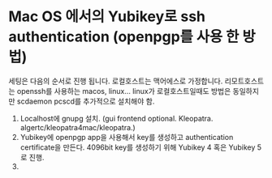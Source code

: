 # Mac OS 에서의 Yubikey로 ssh authentication (openpgp를 사용 한 방법)
세팅은 다음의 순서로 진행 됩니다.  로컬호스트는 맥어에스로 가정합니다.  리모트호스트는 openssh를 사용하는 macos, linux...  linux가 로컬호스트일때도 방법은 동일하지만 scdaemon pcscd를 추가적으로 설치해야 함.
1. Localhost에 gnupg 설치.  (gui frontend optional.  Kleopatra. algertc/kleopatra4mac/kleopatra.)
2. Yubikey에 openpgp app을 사용해서 key를 생성하고 authentication certificate을 만든다.  4096bit key를 생성하기 위해 Yubikey 4 혹은 Yubikey 5로 진행.
3. 

